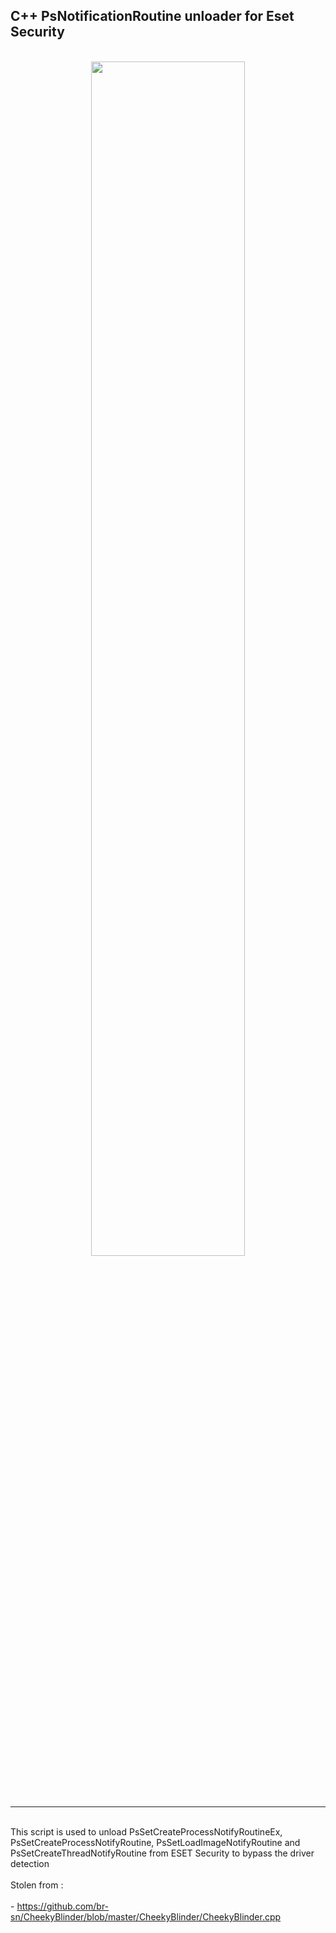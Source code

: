 <h2> C++ PsNotificationRoutine unloader for Eset Security</h2>

<br />


<div align="center" width="100%">
<img src="https://raw.githubusercontent.com/Processus-Thief/Eset_PsNotifRoutineUnloader/main/poc.png" width="70%;">
</div>

<br /><br />
<hr />
<br />
This script is used to unload PsSetCreateProcessNotifyRoutineEx, PsSetCreateProcessNotifyRoutine, PsSetLoadImageNotifyRoutine and PsSetCreateThreadNotifyRoutine from ESET Security to bypass the driver detection
<br /><br />
Stolen from :<br />
<br />
- <a href="https://github.com/br-sn/CheekyBlinder/blob/master/CheekyBlinder/CheekyBlinder.cpp">https://github.com/br-sn/CheekyBlinder/blob/master/CheekyBlinder/CheekyBlinder.cpp</a><br />
<br />


